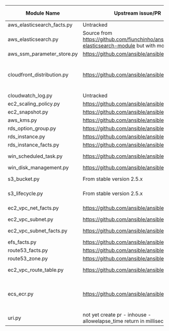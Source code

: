 Module Name                      | Upstream issue/PR                             | Status (at 26/09/2017)
---------------------------------|-----------------------------------------------|-----------------------
aws_elasticsearch_facts.py       | Untracked                                     | Untracked
aws_elasticsearch.py             | Source from https://github.com/fiunchinho/ansible-aws-elasticsearch-module but with modifications | Untracked
aws_ssm_parameter_store.py       | https://github.com/ansible/ansible/pull/43020 | Unmerged
cloudfront_distribution.py       | https://github.com/ansible/ansible/pull/31284 | Merged some errors. Keep this one until fully tested
cloudwatch_log.py                | Untracked                                     | Untracked
ec2_scaling_policy.py            | https://github.com/ansible/ansible/pull/26476 | Unmerged
ec2_snapshot.py                  | https://github.com/ansible/ansible/pull/22394 | Unmerged
aws_kms.py                       | https://github.com/ansible/ansible/pull/31960 | Unmerged
rds_option_group.py              | https://github.com/ansible/ansible/pull/25290 | Unmerged
rds_instance.py	                 | https://github.com/ansible/ansible/pull/30746 | Unmerged
rds_instance_facts.py	           | https://github.com/ansible/ansible/pull/26598 | Unmerged
win_scheduled_task.py            | https://github.com/ansible/ansible/pull/28995 | Merged to devel
win_disk_management.py           | https://github.com/ansible/ansible/pull/27634 | Unmerged
s3_bucket.py                     | From stable version 2.5.x                     | Bug since 2.6.x
s3_lifecycle.py                  | From stable version 2.5.x                     | Bug since 2.5.x
ec2_vpc_net_facts.py             | https://github.com/ansible/ansible/pull/25375 | Available in 2.5      |
ec2_vpc_subnet.py                | https://github.com/ansible/ansible/pull/31870 | Unmerged              |
ec2_vpc_subnet_facts.py          | https://github.com/ansible/ansible/pull/25374 | Available in 2.5      |
efs_facts.py                     | https://github.com/ansible/ansible/pull/31817 | Unmerged              |
route53_facts.py                 | https://github.com/ansible/ansible/pull/31860 | Unmerged              |
route53_zone.py                  | https://github.com/ansible/ansible/pull/21646 | Unmerged              |
ec2_vpc_route_table.py           | https://github.com/ansible/ansible/pull/37010 | Merged to devel       |
ecs_ecr.py                       | https://github.com/ansible/ansible/pull/32137 | Unknown - Added lifecycle policy feature |
uri.py                           | not yet create pr - inhouse - allowelapse_time return in millisec  | Unknown
